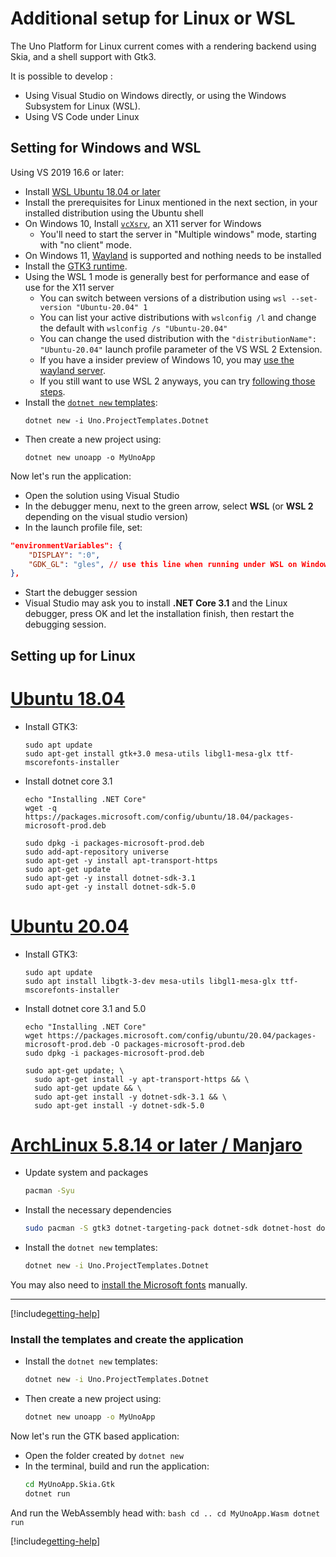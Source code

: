 # Additional setup for Linux or WSL

The Uno Platform for Linux current comes with a rendering backend using Skia, and a shell support with Gtk3.

It is possible to develop :
- Using Visual Studio on Windows directly, or using the Windows Subsystem for Linux (WSL).
- Using VS Code under Linux

## Setting for Windows and WSL

Using VS 2019 16.6 or later:
- Install [WSL Ubuntu 18.04 or later](https://docs.microsoft.com/en-us/windows/wsl/install-win10)
- Install the prerequisites for Linux mentioned in the next section, in your installed distribution using the Ubuntu shell
- On Windows 10, Install [`vcXsrv`](https://sourceforge.net/projects/vcxsrv/), an X11 server for Windows
    - You'll need to start the server in "Multiple windows" mode, starting with "no client" mode.
- On Windows 11, [Wayland](https://github.com/microsoft/wslg) is supported and nothing needs to be installed
- Install the [GTK3 runtime](https://github.com/tschoonj/GTK-for-Windows-Runtime-Environment-Installer/releases).
- Using the WSL 1 mode is generally best for performance and ease of use for the X11 server
    - You can switch between versions of a distribution using `wsl --set-version "Ubuntu-20.04" 1`
    - You can list your active distributions with `wslconfig /l` and change the default with `wslconfig /s "Ubuntu-20.04"`
    - You can change the used distribution with the `"distributionName": "Ubuntu-20.04"` launch profile parameter of the VS WSL 2 Extension.
    - If you have a insider preview of Windows 10, you may [use the wayland server](https://devblogs.microsoft.com/commandline/the-windows-subsystem-for-linux-build-2020-summary/#wsl-gui).
    - If you still want to use WSL 2 anyways, you can try [following those steps](https://skeptric.com/wsl2-xserver).
- Install the [`dotnet new` templates](get-started-dotnet-new.md):
    ```
    dotnet new -i Uno.ProjectTemplates.Dotnet
    ```
- Then create a new project using:
    ```
    dotnet new unoapp -o MyUnoApp
    ```

Now let's run the application:
- Open the solution using Visual Studio
- In the debugger menu, next to the green arrow, select **WSL**  (or **WSL 2** depending on the visual studio version)
- In the launch profile file, set:
```json
"environmentVariables": {
    "DISPLAY": ":0",
    "GDK_GL": "gles", // use this line when running under WSL on Windows 11
},
```
- Start the debugger session
- Visual Studio may ask you to install **.NET Core 3.1** and the Linux debugger, press OK and let the installation finish, then restart the debugging session.

## Setting up for Linux

# [**Ubuntu 18.04**](#tab/ubuntu1804)
- Install GTK3:
    ```
    sudo apt update
    sudo apt-get install gtk+3.0 mesa-utils libgl1-mesa-glx ttf-mscorefonts-installer
    ```
- Install dotnet core 3.1
    ```
    echo "Installing .NET Core"
    wget -q https://packages.microsoft.com/config/ubuntu/18.04/packages-microsoft-prod.deb

    sudo dpkg -i packages-microsoft-prod.deb
    sudo add-apt-repository universe
    sudo apt-get -y install apt-transport-https
    sudo apt-get update
    sudo apt-get -y install dotnet-sdk-3.1
    sudo apt-get -y install dotnet-sdk-5.0
    ```

# [**Ubuntu 20.04**](#tab/ubuntu2004)
- Install GTK3:
    ```
    sudo apt update
    sudo apt install libgtk-3-dev mesa-utils libgl1-mesa-glx ttf-mscorefonts-installer
    ```
- Install dotnet core 3.1 and 5.0
    ```
    echo "Installing .NET Core"
    wget https://packages.microsoft.com/config/ubuntu/20.04/packages-microsoft-prod.deb -O packages-microsoft-prod.deb
    sudo dpkg -i packages-microsoft-prod.deb

    sudo apt-get update; \
      sudo apt-get install -y apt-transport-https && \
      sudo apt-get update && \
      sudo apt-get install -y dotnet-sdk-3.1 && \
      sudo apt-get install -y dotnet-sdk-5.0
    ```

# [**ArchLinux 5.8.14 or later / Manjaro**](#tab/archlinux2004)

- Update system and packages
    ```bash
    pacman -Syu
    ```
- Install the necessary dependencies
    ```bash
    sudo pacman -S gtk3 dotnet-targeting-pack dotnet-sdk dotnet-host dotnet-runtime mono python mono-msbuild ninja gn aspnet-runtime
    ```
- Install the `dotnet new` templates:
    ```bash
    dotnet new -i Uno.ProjectTemplates.Dotnet
    ```

You may also need to [install the Microsoft fonts](https://wiki.archlinux.org/title/Microsoft_fonts) manually.
***

[!include[getting-help](use-uno-check-inline-linux.md)]

### Install the templates and create the application

- Install the `dotnet new` templates:
    ```bash
    dotnet new -i Uno.ProjectTemplates.Dotnet
    ```
- Then create a new project using:
    ```bash
    dotnet new unoapp -o MyUnoApp
    ```

Now let's run the GTK based application:
- Open the folder created by `dotnet new`
- In the terminal, build and run the application:
    ```bash
    cd MyUnoApp.Skia.Gtk
    dotnet run
    ```
And run the WebAssembly head with:
    ```bash
    cd ..
    cd MyUnoApp.Wasm
    dotnet run
    ```

[!include[getting-help](getting-help.md)]
